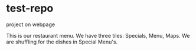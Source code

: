 # test-repo
project on webpage


This is our restaurant menu. We have three tiles: Specials, Menu, Maps.
We are shuffling for the dishes in Special Menu's.
